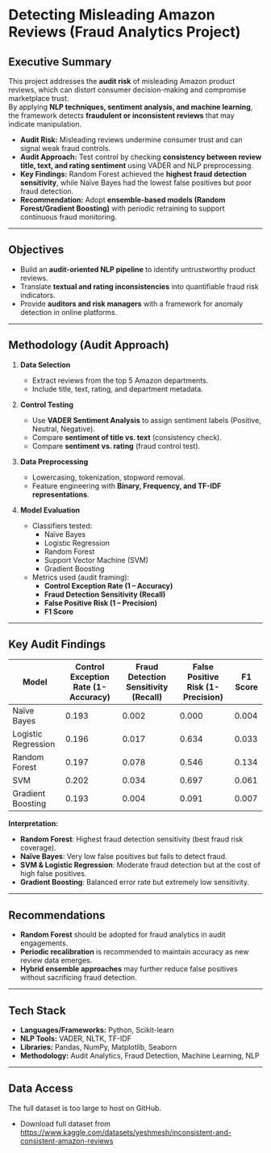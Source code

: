 # Detecting Misleading Amazon Reviews (Fraud Analytics Project)

## Executive Summary
This project addresses the **audit risk** of misleading Amazon product reviews, which can distort consumer decision-making and compromise marketplace trust.  
By applying **NLP techniques, sentiment analysis, and machine learning**, the framework detects **fraudulent or inconsistent reviews** that may indicate manipulation.

- **Audit Risk:** Misleading reviews undermine consumer trust and can signal weak fraud controls.  
- **Audit Approach:** Test control by checking **consistency between review title, text, and rating sentiment** using VADER and NLP preprocessing.  
- **Key Findings:** Random Forest achieved the **highest fraud detection sensitivity**, while Naïve Bayes had the lowest false positives but poor fraud detection.  
- **Recommendation:** Adopt **ensemble-based models (Random Forest/Gradient Boosting)** with periodic retraining to support continuous fraud monitoring.  

---

## Objectives
- Build an **audit-oriented NLP pipeline** to identify untrustworthy product reviews.  
- Translate **textual and rating inconsistencies** into quantifiable fraud risk indicators.  
- Provide **auditors and risk managers** with a framework for anomaly detection in online platforms.  

---

## Methodology (Audit Approach)
1. **Data Selection**  
   - Extract reviews from the top 5 Amazon departments.  
   - Include title, text, rating, and department metadata.  

2. **Control Testing**  
   - Use **VADER Sentiment Analysis** to assign sentiment labels (Positive, Neutral, Negative).  
   - Compare **sentiment of title vs. text** (consistency check).  
   - Compare **sentiment vs. rating** (fraud control test).  

3. **Data Preprocessing**  
   - Lowercasing, tokenization, stopword removal.  
   - Feature engineering with **Binary, Frequency, and TF-IDF representations**.  

4. **Model Evaluation**  
   - Classifiers tested:  
     - Naïve Bayes  
     - Logistic Regression  
     - Random Forest  
     - Support Vector Machine (SVM)  
     - Gradient Boosting  
   - Metrics used (audit framing):  
     - **Control Exception Rate (1 – Accuracy)**  
     - **Fraud Detection Sensitivity (Recall)**  
     - **False Positive Risk (1 – Precision)**  
     - **F1 Score**  

---

## Key Audit Findings

| Model               | Control Exception Rate (1-Accuracy) | Fraud Detection Sensitivity (Recall) | False Positive Risk (1-Precision) | F1 Score |
|----------------------|--------------------------------------|--------------------------------------|-----------------------------------|----------|
| Naïve Bayes         | 0.193                                | 0.002                                | 0.000                             | 0.004    |
| Logistic Regression | 0.196                                | 0.017                                | 0.634                             | 0.033    |
| Random Forest       | 0.197                                | 0.078                                | 0.546                             | 0.134    |
| SVM                 | 0.202                                | 0.034                                | 0.697                             | 0.061    |
| Gradient Boosting   | 0.193                                | 0.004                                | 0.091                             | 0.007    |

**Interpretation:**  
- **Random Forest**: Highest fraud detection sensitivity (best fraud risk coverage).  
- **Naïve Bayes**: Very low false positives but fails to detect fraud.  
- **SVM & Logistic Regression**: Moderate fraud detection but at the cost of high false positives.  
- **Gradient Boosting**: Balanced error rate but extremely low sensitivity.  

---

## Recommendations
- **Random Forest** should be adopted for fraud analytics in audit engagements.  
- **Periodic recalibration** is recommended to maintain accuracy as new review data emerges.  
- **Hybrid ensemble approaches** may further reduce false positives without sacrificing fraud detection.  

---

## Tech Stack
- **Languages/Frameworks:** Python, Scikit-learn  
- **NLP Tools:** VADER, NLTK, TF-IDF  
- **Libraries:** Pandas, NumPy, Matplotlib, Seaborn  
- **Methodology:** Audit Analytics, Fraud Detection, Machine Learning, NLP  

---
## Data Access
The full dataset is too large to host on GitHub.  
- Download full dataset from https://www.kaggle.com/datasets/yeshmesh/inconsistent-and-consistent-amazon-reviews


